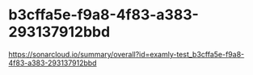 # b3cffa5e-f9a8-4f83-a383-293137912bbd
https://sonarcloud.io/summary/overall?id=examly-test_b3cffa5e-f9a8-4f83-a383-293137912bbd
